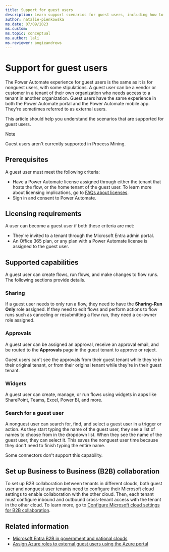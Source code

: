 ```yaml
---
title: Support for guest users
description: Learn support scenarios for guest users, including how to create, share, and approve flows.
author: natalie-pienkowska
ms.date: 07/09/2023
ms.custom: 
ms.topic: conceptual
ms.author: lali
ms.reviewer: angieandrews
---
```


# Support for guest users

The Power Automate experience for guest users is the same as it is for nonguest users, with some stipulations. A guest user can be a vendor or customer in a tenant of their own organization who needs access to a tenant in another organization. Guest users have the same experience in both the Power Automate portal and the Power Automate mobile app. They're sometimes referred to as external users.

This article should help you understand the scenarios that are supported for guest users.

> [!NOTE]
> Guest users aren't currently supported in Process Mining.

## Prerequisites

A guest user must meet the following criteria:

- Have a Power Automate license assigned through either the tenant that hosts the flow, or the home tenant of the guest user. To learn more about licensing implications, go to [FAQs about licenses](/power-platform/admin/power-automate-licensing/faqs#do-guest-users-not-from-your-tenant-need-a-license-to-use-power-automate).  
- Sign in and consent to Power Automate.

## Licensing requirements

A user can become a guest user if both these criteria are met:

- They're invited to a tenant through the Microsoft Entra admin portal.
- An Office 365 plan, or any plan with a Power Automate license is assigned to the guest user.

## Supported capabilities

A guest user can create flows, run flows, and make changes to flow runs. The following sections provide details.

### Sharing

If a guest user needs to only run a flow, they need to have the **Sharing-Run Only** role assigned. If they need to edit flows and perform actions to flow runs such as canceling or resubmitting a flow run, they need a co-owner role assigned.

### Approvals

A guest user can be assigned an approval, receive an approval email, and be routed to the **Approvals** page in the guest tenant to approve or reject.

Guest users can't see the approvals from their guest tenant while they're in their original tenant, or from their original tenant while they're in their guest tenant.  

### Widgets

A guest user can create, manage, or run flows using widgets in apps like SharePoint, Teams, Excel, Power BI, and more.

### Search for a guest user

A nonguest user can search for, find, and select a guest user in a trigger or action. As they start typing the name of the guest user, they see a list of names to choose from in the dropdown list. When they see the name of the guest user, they can select it. This saves the nonguest user time because they don't need to finish typing the entire name.

Some connectors don't support this capability.

## Set up Business to Business (B2B) collaboration

To set up B2B collaboration between tenants in different clouds, both guest user and nonguest user tenants need to configure their Microsoft cloud settings to enable collaboration with the other cloud. Then, each tenant must configure inbound and outbound cross-tenant access with the tenant in the other cloud. To learn more, go to [Configure Microsoft cloud settings for B2B collaboration](/azure/active-directory/external-identities/cross-cloud-settings).

## Related information

- [Microsoft Entra B2B in government and national clouds](/azure/active-directory/external-identities/b2b-government-national-clouds)
- [Assign Azure roles to external guest users using the Azure portal](/azure/role-based-access-control/role-assignments-external-users)
